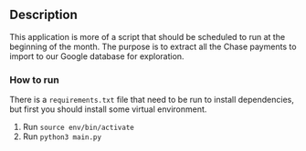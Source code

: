 ## Description

This application is more of a script that should be scheduled to run at the beginning of the month.
The purpose is to extract all the Chase payments to import to our Google database for exploration.

### How to run

There is a `requirements.txt` file that need to be run to install dependencies, but first you should install some virtual environment.

1. Run `source env/bin/activate`
2. Run `python3 main.py`
